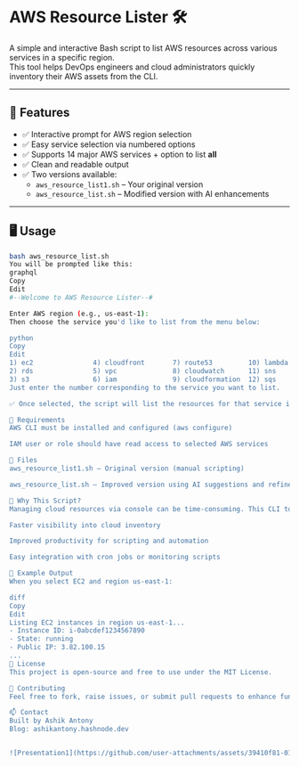 # AWS Resource Lister 🛠️

A simple and interactive Bash script to list AWS resources across various services in a specific region.  
This tool helps DevOps engineers and cloud administrators quickly inventory their AWS assets from the CLI.

---

## 📌 Features

- ✅ Interactive prompt for AWS region selection
- ✅ Easy service selection via numbered options
- ✅ Supports 14 major AWS services + option to list **all**
- ✅ Clean and readable output
- ✅ Two versions available:
  - `aws_resource_list1.sh` – Your original version
  - `aws_resource_list.sh` – Modified version with AI enhancements

---

## 🖥️ Usage

```bash
bash aws_resource_list.sh
You will be prompted like this:
graphql
Copy
Edit
#--Welcome to AWS Resource Lister--#

Enter AWS region (e.g., us-east-1): 
Then choose the service you'd like to list from the menu below:

python
Copy
Edit
1) ec2               4) cloudfront       7) route53         10) lambda          13) dynamodb  
2) rds               5) vpc              8) cloudwatch      11) sns             14) ebs  
3) s3                6) iam              9) cloudformation  12) sqs             15) all
Just enter the number corresponding to the service you want to list.

✅ Once selected, the script will list the resources for that service in the given region.

🔧 Requirements
AWS CLI must be installed and configured (aws configure)

IAM user or role should have read access to selected AWS services

📂 Files
aws_resource_list1.sh – Original version (manual scripting)

aws_resource_list.sh – Improved version using AI suggestions and refinements

🧠 Why This Script?
Managing cloud resources via console can be time-consuming. This CLI tool allows for:

Faster visibility into cloud inventory

Improved productivity for scripting and automation

Easy integration with cron jobs or monitoring scripts

📎 Example Output
When you select EC2 and region us-east-1:

diff
Copy
Edit
Listing EC2 instances in region us-east-1...
- Instance ID: i-0abcdef1234567890
- State: running
- Public IP: 3.82.100.15
...
📌 License
This project is open-source and free to use under the MIT License.

🙌 Contributing
Feel free to fork, raise issues, or submit pull requests to enhance functionality or add more services.

📫 Contact
Built by Ashik Antony
Blog: ashikantony.hashnode.dev


![Presentation1](https://github.com/user-attachments/assets/39410f81-016d-42db-b962-966f2ff6e4ed)


  

